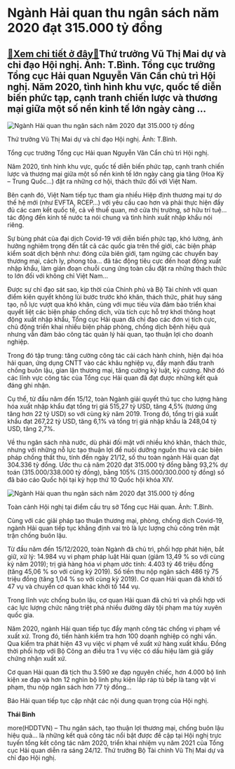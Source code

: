 Ngành Hải quan thu ngân sách năm 2020 đạt 315.000 tỷ đồng
=========================================================

[:gift:Xem chi tiết ở đây:gift:](https://hddtvn.com/nganh-hai-quan-thu-ngan-sach-nam-2020-dat-315-000-ty-dong-2/)Thứ trưởng Vũ Thị Mai dự và chỉ đạo Hội nghị. Ảnh: T.Bình. Tổng cục trưởng Tổng cục Hải quan Nguyễn Văn Cẩn chủ trì Hội nghị. Năm 2020, tình hình khu vực, quốc tế diễn biến phức tạp, cạnh tranh chiến lược và thương mại giữa một số nền kinh tế lớn ngày càng …
------------------------------------------------------------------------------------------------------------------------------------------------------------------------------------------------------------------------------------------------------------------





![Ngành Hải quan thu ngân sách năm 2020 đạt 315.000 tỷ đồng](https://hddtvn.com/wp-content/uploads/2021/01/2601_IMG_8631.jpg "Ngành Hải quan thu ngân sách năm 2020 đạt 315.000 tỷ đồng")


Thứ trưởng Vũ Thị Mai dự và chỉ đạo Hội nghị. Ảnh: T.Bình.



Tổng cục trưởng Tổng cục Hải quan Nguyễn Văn Cẩn chủ trì Hội nghị.


Năm 2020, tình hình khu vực, quốc tế diễn biến phức tạp, cạnh tranh chiến lược và thương mại giữa một số nền kinh tế lớn ngày càng gia tăng (Hoa Kỳ – Trung Quốc…) đặt ra những cơ hội, thách thức đối với Việt Nam.


Bên cạnh đó, Việt Nam tiếp tục tham gia nhiều Hiệp định thương mại tự do thế hệ mới (như EVFTA, RCEP…) với yêu cầu cao hơn và phải thực hiện đầy đủ các cam kết quốc tế, cả về thuế quan, mở cửa thị trường, sở hữu trí tuệ… tác động đến kinh tế nước ta nói chung và tình hình xuất nhập khẩu nói riêng.


Sự bùng phát của đại dịch Covid-19 với diễn biến phức tạp, khó lường, ảnh hưởng nghiêm trọng đến tất cả các quốc gia trên thế giới, các biện pháp kiểm soát dịch bệnh như: đóng cửa biên giới, tạm ngừng các chuyến bay thương mại, cách ly, phong tỏa… đã tác động tiêu cực đến hoạt động xuất nhập khẩu, làm gián đoạn chuỗi cung ứng toàn cầu đặt ra những thách thức to lớn đối với không chỉ Việt Nam…


Được sự chỉ đạo sát sao, kịp thời của Chính phủ và Bộ Tài chính với quan điểm kiên quyết không lùi bước trước khó khăn, thách thức, phát huy sáng tạo, nỗ lực vượt qua khó khăn, cùng với mục tiêu vừa đảm bảo triển khai quyết liệt các biện pháp chống dịch, vừa tích cực hỗ trợ khơi thông hoạt động xuất nhập khẩu, Tổng cục Hải quan đã chỉ đạo các đơn vị tích cực, chủ động triển khai nhiều biện pháp phòng, chống dịch bệnh hiệu quả nhưng vẫn đảm bảo công tác quản lý hải quan, tạo thuận lợi cho doanh nghiệp.


Trong đó tập trung: tăng cường công tác cải cách hành chính, hiện đại hóa hải quan, ứng dụng CNTT vào các khâu nghiệp vụ, đẩy mạnh đấu tranh chống buôn lậu, gian lận thương mại, tăng cường kỷ luật, kỷ cương. Nhờ đó các lĩnh vực công tác của Tổng cục Hải quan đã đạt được những kết quả đáng ghi nhận.


Cụ thể, từ đầu năm đến 15/12, toàn Ngành giải quyết thủ tục cho lượng hàng hóa xuất nhập khẩu đạt tổng trị giá 515,27 tỷ USD, tăng 4,5% (tương ứng tăng hơn 22 tỷ USD) so với cùng kỳ năm 2019. Trong đó, tổng trị giá xuất khẩu đạt 267,22 tỷ USD, tăng 6,1% và tổng trị giá nhập khẩu là 248,04 tỷ USD, tăng 2,7%.


Về thu ngân sách nhà nước, dù phải đối mặt với nhiều khó khăn, thách thức, nhưng với những nỗ lực tạo thuận lợi để nuôi dưỡng nguồn thu và các biện pháp chống thất thu, tính đến ngày 21/12, số thu toàn ngành Hải quan đạt 304.336 tỷ đồng. Ước thu cả năm 2020 đạt 315.000 tỷ đồng bằng 93,2% dự toán (315.000/338.000 tỷ đồng), bằng 105% (315.000/300.000 tỷ đồng) số đã báo cáo Quốc hội tại kỳ họp thứ 10 Quốc hội khóa XIV.





![Ngành Hải quan thu ngân sách năm 2020 đạt 315.000 tỷ đồng](https://hddtvn.com/wp-content/uploads/2021/01/2643_IMG_8635.jpg "Ngành Hải quan thu ngân sách năm 2020 đạt 315.000 tỷ đồng")


Toàn cảnh Hội nghị tại điểm cầu trụ sở Tổng cục Hải quan. Ảnh: T.Bình.



Cùng với các giải pháp tạo thuận thương mại, phòng, chống dịch Covid-19, ngành Hải quan tiếp tục khẳng định vai trò là lực lượng chủ công trên mặt trận chống buôn lậu.


Từ đầu năm đến 15/12/2020, toàn Ngành đã chủ trì, phối hợp phát hiện, bắt giữ, xử lý: 14.984 vụ vi phạm pháp luật Hải quan (giảm 13,49 % so với cùng kỳ năm 2019); trị giá hàng hóa vi phạm ước tính: 4.403 tỷ 46 triệu đồng (tăng 45,06 % so với cùng kỳ 2019). Số tiền thu nộp ngân sách 486 tỷ 75 triệu đồng (tăng 1,04 % so với cùng kỳ 2019). Cơ quan Hải quan đã khởi tố 47 vụ và chuyển cơ quan khác khởi tố 144 vụ.


Trong lĩnh vực chống buôn lậu, cơ quan Hải quan đã chủ trì và phối hợp với các lực lượng chức năng triệt phá nhiều đường dây tội phạm ma túy xuyên quốc gia.


Năm 2020, ngành Hải quan tiếp tục đẩy mạnh công tác chống vi phạm về xuất xứ. Trong đó, tiến hành kiểm tra hơn 100 doanh nghiệp có nghi vấn. Qua kiểm tra phát hiện 43 vụ việc vi phạm về xuất xứ hàng xuất khẩu. Đồng thời phối hợp với Bộ Công an điều tra 1 vụ việc có dấu hiệu làm giả giấy chứng nhận xuất xứ.


Cơ quan Hải quan đã tịch thu 3.590 xe đạp nguyên chiếc, hơn 4.000 bộ linh kiện xe đạp và hơn 12 nghìn bộ linh phụ kiện lắp ráp tủ bếp là tang vật vi phạm, thu nộp ngân sách hơn 77 tỷ đồng…


Báo Hải quan tiếp tục cập nhật các nội dung quan trọng của Hội nghị.




**Thái Bình**



more(HDDTVN) – Thu ngân sách, tạo thuận lợi thương mại, chống buôn lậu hiệu quả… là những kết quả công tác nổi bật được đề cập tại Hội nghị trực tuyến tổng kết công tác năm 2020, triển khai nhiệm vụ năm 2021 của Tổng cục Hải quan diễn ra sáng 24/12. Thứ trưởng Bộ Tài chính Vũ Thị Mai dự và chỉ đạo Hội nghị.


